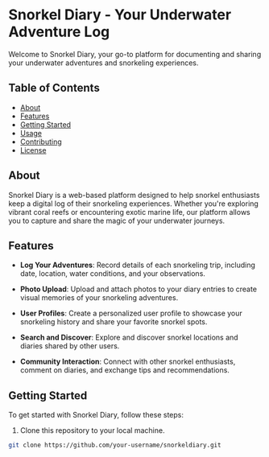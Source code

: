 # Snorkel Diary - Your Underwater Adventure Log

Welcome to Snorkel Diary, your go-to platform for documenting and sharing your underwater adventures and snorkeling experiences.

## Table of Contents

- [About](#about)
- [Features](#features)
- [Getting Started](#getting-started)
- [Usage](#usage)
- [Contributing](#contributing)
- [License](#license)

## About

Snorkel Diary is a web-based platform designed to help snorkel enthusiasts keep a digital log of their snorkeling experiences. Whether you're exploring vibrant coral reefs or encountering exotic marine life, our platform allows you to capture and share the magic of your underwater journeys.

## Features

- **Log Your Adventures**: Record details of each snorkeling trip, including date, location, water conditions, and your observations.

- **Photo Upload**: Upload and attach photos to your diary entries to create visual memories of your snorkeling adventures.

- **User Profiles**: Create a personalized user profile to showcase your snorkeling history and share your favorite snorkel spots.

- **Search and Discover**: Explore and discover snorkel locations and diaries shared by other users.

- **Community Interaction**: Connect with other snorkel enthusiasts, comment on diaries, and exchange tips and recommendations.

## Getting Started

To get started with Snorkel Diary, follow these steps:

1. Clone this repository to your local machine.

```bash
git clone https://github.com/your-username/snorkeldiary.git
```
